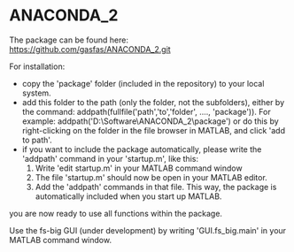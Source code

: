 # ANACONDA\_2
The package can be found here:
https://github.com/gasfas/ANACONDA_2.git

For installation:
- copy the 'package' folder (included in the repository) to your local system.
- add this folder to the path (only the folder, not the subfolders), either by the command:
	addpath(fullfile('path','to','folder', ...., 'package')). For example: addpath('D:\Software\ANACONDA_2\package')
  or do this by right-clicking on the folder in the file browser in MATLAB, and click 'add to path'.
- if you want to include the package automatically, please write the 'addpath' command in your 'startup.m', like this:
  1. Write 'edit startup.m' in your MATLAB command window
  2. The file 'startup.m' should now be open in your MATLAB editor. 
  3. Add the 'addpath' commands in that file. This way, the package is automatically included when you start up MATLAB.

you are now ready to use all functions within the package. 

Use the fs-big GUI (under development) by writing 'GUI.fs_big.main' in your MATLAB command window.

